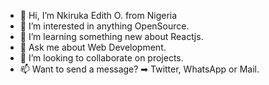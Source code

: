 - 👋 Hi, I’m Nkiruka Edith O. from Nigeria
- 👀 I’m interested in anything OpenSource.
- 🌱 I’m learning something new about Reactjs.
- 💬 Ask me about Web Development.
- 💞️ I’m looking to collaborate on projects.
- 📫 Want to send a message? ➡ Twitter, WhatsApp or Mail.

